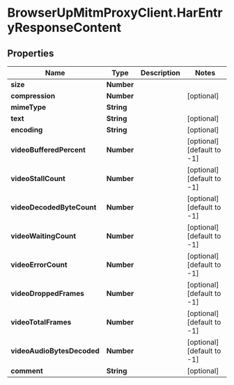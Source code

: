 # BrowserUpMitmProxyClient.HarEntryResponseContent

## Properties

Name | Type | Description | Notes
------------ | ------------- | ------------- | -------------
**size** | **Number** |  | 
**compression** | **Number** |  | [optional] 
**mimeType** | **String** |  | 
**text** | **String** |  | [optional] 
**encoding** | **String** |  | [optional] 
**videoBufferedPercent** | **Number** |  | [optional] [default to -1]
**videoStallCount** | **Number** |  | [optional] [default to -1]
**videoDecodedByteCount** | **Number** |  | [optional] [default to -1]
**videoWaitingCount** | **Number** |  | [optional] [default to -1]
**videoErrorCount** | **Number** |  | [optional] [default to -1]
**videoDroppedFrames** | **Number** |  | [optional] [default to -1]
**videoTotalFrames** | **Number** |  | [optional] [default to -1]
**videoAudioBytesDecoded** | **Number** |  | [optional] [default to -1]
**comment** | **String** |  | [optional] 


